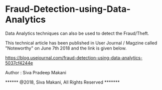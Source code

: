 # Fraud-Detection-using-Data-Analytics
Data Analytics techniques can also be used to detect the Fraud/Theft.

This technical article has been published in User Journal / Magzine called "Noteworthy" on June 7th 2018 and the link is given below.

https://blog.usejournal.com/fraud-detection-using-data-analytics-5037cf4244e

Author : Siva Pradeep Makani

****** @2018, Siva Makani, All Rights Reserved *******
